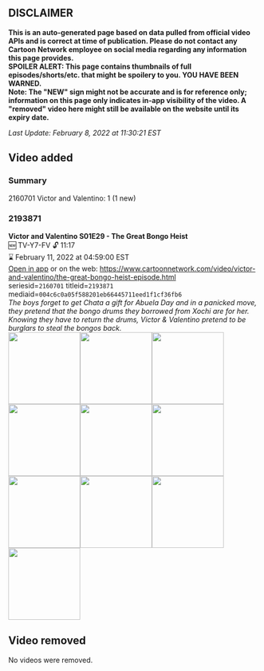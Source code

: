 ## DISCLAIMER
**This is an auto-generated page based on data pulled from official video APIs and is correct at time of publication. Please do not contact any Cartoon Network employee on social media regarding any information this page provides.**  
**SPOILER ALERT: This page contains thumbnails of full episodes/shorts/etc. that might be spoilery to you. YOU HAVE BEEN WARNED.**  
**Note: The "NEW" sign might not be accurate and is for reference only; information on this page only indicates in-app visibility of the video. A "removed" video here might still be available on the website until its expiry date.**  

_Last Update: February 8, 2022 at 11:30:21 EST_
## Video added
### Summary
2160701 Victor and Valentino: 1 (1 new)  
### 2193871
**Victor and Valentino S01E29 - The Great Bongo Heist**  
🆕 TV-Y7-FV 🔓 11:17  
⌛ February 11, 2022 at 04:59:00 EST  
[Open in app](https://cnvideo.sercomkc.org/redirector.html?type=cnapp&seriesid=2160701&titleid=2193871&mediaid=004c6c0a05f588201eb66445711eed1f1cf36fb6) or on the web: https://www.cartoonnetwork.com/video/victor-and-valentino/the-great-bongo-heist-episode.html  
seriesid=`2160701` titleid=`2193871` mediaid=`004c6c0a05f588201eb66445711eed1f1cf36fb6`  
_The boys forget to get Chata a gift for Abuela Day and in a panicked move, they pretend that the bongo drums they borrowed from Xochi are for her. Knowing they have to return the drums, Victor & Valentino pretend to be burglars to steal the bongos back._  
<a href="https://s3.amazonaws.com/cartoonorchestrator/2193871_001_1280x720.jpg"><img src="https://s3.amazonaws.com/cartoonorchestrator/2193871_001_640x360.jpg" height="144px" /></a><a href="https://s3.amazonaws.com/cartoonorchestrator/2193871_002_1280x720.jpg"><img src="https://s3.amazonaws.com/cartoonorchestrator/2193871_002_640x360.jpg" height="144px" /></a><a href="https://s3.amazonaws.com/cartoonorchestrator/2193871_003_1280x720.jpg"><img src="https://s3.amazonaws.com/cartoonorchestrator/2193871_003_640x360.jpg" height="144px" /></a><a href="https://s3.amazonaws.com/cartoonorchestrator/2193871_004_1280x720.jpg"><img src="https://s3.amazonaws.com/cartoonorchestrator/2193871_004_640x360.jpg" height="144px" /></a><a href="https://s3.amazonaws.com/cartoonorchestrator/2193871_005_1280x720.jpg"><img src="https://s3.amazonaws.com/cartoonorchestrator/2193871_005_640x360.jpg" height="144px" /></a><a href="https://s3.amazonaws.com/cartoonorchestrator/2193871_006_1280x720.jpg"><img src="https://s3.amazonaws.com/cartoonorchestrator/2193871_006_640x360.jpg" height="144px" /></a><a href="https://s3.amazonaws.com/cartoonorchestrator/2193871_007_1280x720.jpg"><img src="https://s3.amazonaws.com/cartoonorchestrator/2193871_007_640x360.jpg" height="144px" /></a><a href="https://s3.amazonaws.com/cartoonorchestrator/2193871_008_1280x720.jpg"><img src="https://s3.amazonaws.com/cartoonorchestrator/2193871_008_640x360.jpg" height="144px" /></a><a href="https://s3.amazonaws.com/cartoonorchestrator/2193871_009_1280x720.jpg"><img src="https://s3.amazonaws.com/cartoonorchestrator/2193871_009_640x360.jpg" height="144px" /></a><a href="https://s3.amazonaws.com/cartoonorchestrator/2193871_010_1280x720.jpg"><img src="https://s3.amazonaws.com/cartoonorchestrator/2193871_010_640x360.jpg" height="144px" /></a>
## Video removed
No videos were removed.  
